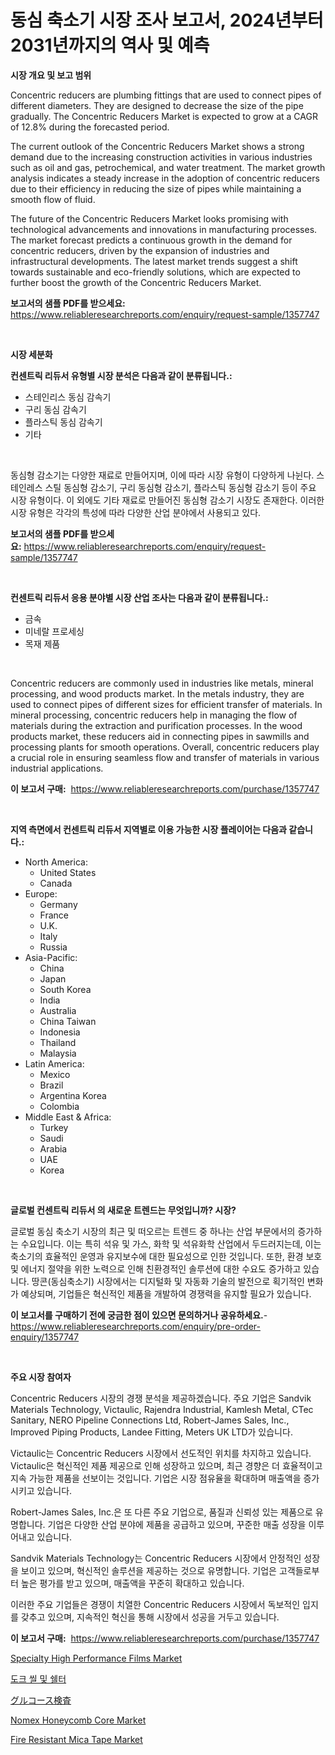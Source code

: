 <p><h1>동심 축소기 시장 조사 보고서, 2024년부터 2031년까지의 역사 및 예측</h1></p><p><strong>시장 개요 및 보고 범위</strong></p>
<p><p>Concentric reducers are plumbing fittings that are used to connect pipes of different diameters. They are designed to decrease the size of the pipe gradually. The Concentric Reducers Market is expected to grow at a CAGR of 12.8% during the forecasted period. </p><p>The current outlook of the Concentric Reducers Market shows a strong demand due to the increasing construction activities in various industries such as oil and gas, petrochemical, and water treatment. The market growth analysis indicates a steady increase in the adoption of concentric reducers due to their efficiency in reducing the size of pipes while maintaining a smooth flow of fluid.</p><p>The future of the Concentric Reducers Market looks promising with technological advancements and innovations in manufacturing processes. The market forecast predicts a continuous growth in the demand for concentric reducers, driven by the expansion of industries and infrastructural developments. The latest market trends suggest a shift towards sustainable and eco-friendly solutions, which are expected to further boost the growth of the Concentric Reducers Market.</p></p>
<p><strong>보고서의 샘플 PDF를 받으세요:</strong> <a href="https://www.reliableresearchreports.com/enquiry/request-sample/1357747">https://www.reliableresearchreports.com/enquiry/request-sample/1357747</a></p>
<p>&nbsp;</p>
<p><strong>시장 세분화</strong></p>
<p><strong>컨센트릭 리듀서 유형별 시장 분석은 다음과 같이 분류됩니다.:</strong></p>
<p><ul><li>스테인리스 동심 감속기</li><li>구리 동심 감속기</li><li>플라스틱 동심 감속기</li><li>기타</li></ul></p>
<p>&nbsp;</p>
<p><p>동심형 감소기는 다양한 재료로 만들어지며, 이에 따라 시장 유형이 다양하게 나뉜다. 스테인레스 스틸 동심형 감소기, 구리 동심형 감소기, 플라스틱 동심형 감소기 등이 주요 시장 유형이다. 이 외에도 기타 재료로 만들어진 동심형 감소기 시장도 존재한다. 이러한 시장 유형은 각각의 특성에 따라 다양한 산업 분야에서 사용되고 있다.</p></p>
<p><strong>보고서의 샘플 PDF를 받으세요:</strong>&nbsp;<a href="https://www.reliableresearchreports.com/enquiry/request-sample/1357747">https://www.reliableresearchreports.com/enquiry/request-sample/1357747</a></p>
<p>&nbsp;</p>
<p><strong> 컨센트릭 리듀서 응용 분야별 시장 산업 조사는 다음과 같이 분류됩니다.:</strong></p>
<p><ul><li>금속</li><li>미네랄 프로세싱</li><li>목재 제품</li></ul></p>
<p>&nbsp;</p>
<p><p>Concentric reducers are commonly used in industries like metals, mineral processing, and wood products market. In the metals industry, they are used to connect pipes of different sizes for efficient transfer of materials. In mineral processing, concentric reducers help in managing the flow of materials during the extraction and purification processes. In the wood products market, these reducers aid in connecting pipes in sawmills and processing plants for smooth operations. Overall, concentric reducers play a crucial role in ensuring seamless flow and transfer of materials in various industrial applications.</p></p>
<p><strong>이 보고서 구매:</strong>&nbsp; <a href="https://www.reliableresearchreports.com/purchase/1357747">https://www.reliableresearchreports.com/purchase/1357747</a></p>
<p>&nbsp;</p>
<p><strong>지역 측면에서 컨센트릭 리듀서 지역별로 이용 가능한 시장 플레이어는 다음과 같습니다.:</strong></p>
<p><ul>
    <li>
        North America:
        <ul>
            <li>United States</li>
            <li>Canada</li>
        </ul>
    </li>
    <li>
        Europe:
        <ul>
            <li>Germany</li>
            <li>France</li>
            <li>U.K.</li>
            <li>Italy</li>
            <li>Russia</li>
        </ul>
    </li>
    <li>
        Asia-Pacific:
        <ul>
            <li>China</li>
            <li>Japan</li>
            <li>South Korea</li>
            <li>India</li>
            <li>Australia</li>
            <li>China Taiwan</li>
            <li>Indonesia</li>
            <li>Thailand</li>
            <li>Malaysia</li>
        </ul>
    </li>
    <li>
        Latin America:
        <ul>
            <li>Mexico</li>
            <li>Brazil</li>
            <li>Argentina Korea</li>
            <li>Colombia</li>
        </ul>
    </li>
    <li>
        Middle East & Africa:
        <ul>
            <li>Turkey</li>
            <li>Saudi</li>
            <li>Arabia</li>
            <li>UAE</li>
            <li>Korea</li>
        </ul>
    </li>
    </ul></p>
<p>&nbsp;</p>
<p><strong>글로벌 컨센트릭 리듀서 의 새로운 트렌드는 무엇입니까? 시장?</strong></p>
<p><p>글로벌 동심 축소기 시장의 최근 및 떠오르는 트렌드 중 하나는 산업 부문에서의 증가하는 수요입니다. 이는 특히 석유 및 가스, 화학 및 석유화학 산업에서 두드러지는데, 이는 축소기의 효율적인 운영과 유지보수에 대한 필요성으로 인한 것입니다. 또한, 환경 보호 및 에너지 절약을 위한 노력으로 인해 친환경적인 솔루션에 대한 수요도 증가하고 있습니다. 땅콘(동심축소기) 시장에서는 디지털화 및 자동화 기술의 발전으로 획기적인 변화가 예상되며, 기업들은 혁신적인 제품을 개발하여 경쟁력을 유지할 필요가 있습니다.</p></p>
<p><strong>이 보고서를 구매하기 전에 궁금한 점이 있으면 문의하거나 공유하세요.</strong>- <a href="https://www.reliableresearchreports.com/enquiry/pre-order-enquiry/1357747">https://www.reliableresearchreports.com/enquiry/pre-order-enquiry/1357747</a></p>
<p>&nbsp;</p>
<p><strong>주요 시장 참여자</strong></p>
<p><p>Concentric Reducers 시장의 경쟁 분석을 제공하겠습니다. 주요 기업은 Sandvik Materials Technology, Victaulic, Rajendra Industrial, Kamlesh Metal, CTec Sanitary, NERO Pipeline Connections Ltd, Robert-James Sales, Inc., Improved Piping Products, Landee Fitting, Meters UK LTD가 있습니다.</p><p>Victaulic는 Concentric Reducers 시장에서 선도적인 위치를 차지하고 있습니다. Victaulic은 혁신적인 제품 제공으로 인해 성장하고 있으며, 최근 경향은 더 효율적이고 지속 가능한 제품을 선보이는 것입니다. 기업은 시장 점유율을 확대하며 매출액을 증가시키고 있습니다.</p><p>Robert-James Sales, Inc.은 또 다른 주요 기업으로, 품질과 신뢰성 있는 제품으로 유명합니다. 기업은 다양한 산업 분야에 제품을 공급하고 있으며, 꾸준한 매출 성장을 이루어내고 있습니다.</p><p>Sandvik Materials Technology는 Concentric Reducers 시장에서 안정적인 성장을 보이고 있으며, 혁신적인 솔루션을 제공하는 것으로 유명합니다. 기업은 고객들로부터 높은 평가를 받고 있으며, 매출액을 꾸준히 확대하고 있습니다.</p><p>이러한 주요 기업들은 경쟁이 치열한 Concentric Reducers 시장에서 독보적인 입지를 갖추고 있으며, 지속적인 혁신을 통해 시장에서 성공을 거두고 있습니다.</p></p>
<p><strong>이 보고서 구매:</strong>&nbsp;&nbsp;<a href="https://www.reliableresearchreports.com/purchase/1357747">https://www.reliableresearchreports.com/purchase/1357747</a></p>
<p><p><a href="https://issuu.com/reportprime-2/docs/specialty-high-performance-films-ma_0099340d0f531a">Specialty High Performance Films Market</a></p><p><a href="https://github.com/vsnao330707/Market-Research-Report-List-1/blob/main/6093006193837.md">도크 씰 및 쉘터</a></p><p><a href="https://github.com/zjkmgcs938405/Market-Research-Report-List-1/blob/main/4486279194143.md">グルコース検査</a></p><p><a href="https://github.com/luckyshygirl/Market-Research-Report-List-3/blob/main/nomex-honeycomb-core-market.md">Nomex Honeycomb Core Market</a></p><p><a href="https://github.com/vimar16th/Market-Research-Report-List-3/blob/main/fire-resistant-mica-tape-market.md">Fire Resistant Mica Tape Market</a></p></p>
